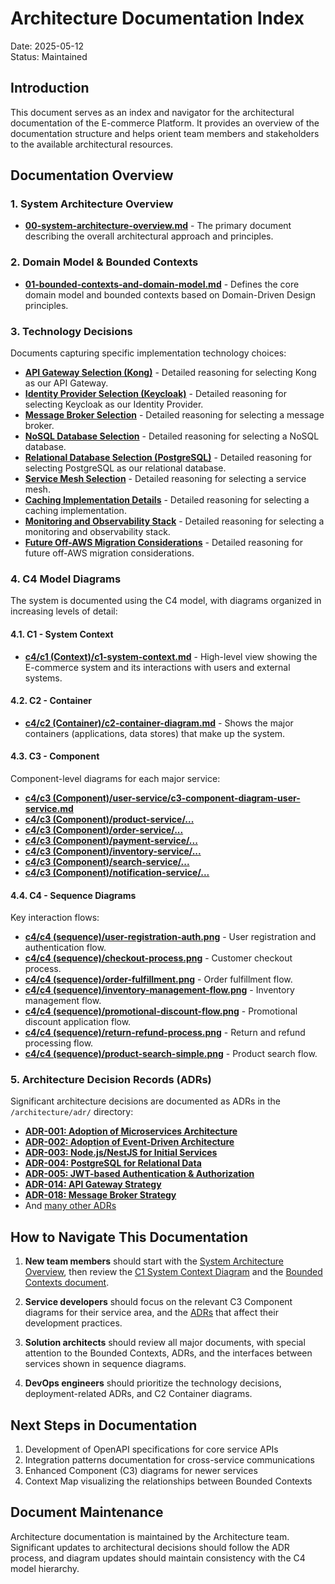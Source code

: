 # Architecture Documentation Index

Date: 2025-05-12  
Status: Maintained

## Introduction

This document serves as an index and navigator for the architectural documentation of the E-commerce Platform. It provides an overview of the documentation structure and helps orient team members and stakeholders to the available architectural resources.

## Documentation Overview

### 1. System Architecture Overview

- **[00-system-architecture-overview.md](./00-system-architecture-overview.md)** - The primary document describing the overall architectural approach and principles.

### 2. Domain Model & Bounded Contexts

- **[01-bounded-contexts-and-domain-model.md](./01-bounded-contexts-and-domain-model.md)** - Defines the core domain model and bounded contexts based on Domain-Driven Design principles.

### 3. Technology Decisions

Documents capturing specific implementation technology choices:

- **[API Gateway Selection (Kong)](./technology-decisions/01-api-gateway-selection.md)** - Detailed reasoning for selecting Kong as our API Gateway.
- **[Identity Provider Selection (Keycloak)](./technology-decisions/02-identity-provider-selection.md)** - Detailed reasoning for selecting Keycloak as our Identity Provider.
- **[Message Broker Selection](./technology-decisions/03-message-broker-selection.md)** - Detailed reasoning for selecting a message broker.
- **[NoSQL Database Selection](./technology-decisions/04-nosql-database-selection.md)** - Detailed reasoning for selecting a NoSQL database.
- **[Relational Database Selection (PostgreSQL)](./technology-decisions/05-relational-database-postgresql.md)** - Detailed reasoning for selecting PostgreSQL as our relational database.
- **[Service Mesh Selection](./technology-decisions/06-service-mesh-selection.md)** - Detailed reasoning for selecting a service mesh.
- **[Caching Implementation Details](./technology-decisions/07-caching-implementation-details.md)** - Detailed reasoning for selecting a caching implementation.
- **[Monitoring and Observability Stack](./technology-decisions/08-monitoring-observability-stack.md)** - Detailed reasoning for selecting a monitoring and observability stack.
- **[Future Off-AWS Migration Considerations](./technology-decisions/09-future-off-aws-migration-considerations.md)** - Detailed reasoning for future off-AWS migration considerations.

### 4. C4 Model Diagrams

The system is documented using the C4 model, with diagrams organized in increasing levels of detail:

#### 4.1. C1 - System Context
- **[c4/c1 (Context)/c1-system-context.md](./diagrams/c4/c1%20(Context)/c1-system-context.md)** - High-level view showing the E-commerce system and its interactions with users and external systems.

#### 4.2. C2 - Container
- **[c4/c2 (Container)/c2-container-diagram.md](./diagrams/c4/c2%20(Container)/c2-container-diagram.md)** - Shows the major containers (applications, data stores) that make up the system.

#### 4.3. C3 - Component
Component-level diagrams for each major service:
- **[c4/c3 (Component)/user-service/c3-component-diagram-user-service.md](./diagrams/c4/c3%20(Component)/user-service/c3-component-diagram-user-service.md)**
- **[c4/c3 (Component)/product-service/...](./diagrams/c4/c3%20(Component)/product-service/)** 
- **[c4/c3 (Component)/order-service/...](./diagrams/c4/c3%20(Component)/order-service/)**
- **[c4/c3 (Component)/payment-service/...](./diagrams/c4/c3%20(Component)/payment-service/)**
- **[c4/c3 (Component)/inventory-service/...](./diagrams/c4/c3%20(Component)/inventory-service/)**
- **[c4/c3 (Component)/search-service/...](./diagrams/c4/c3%20(Component)/search-service/)**
- **[c4/c3 (Component)/notification-service/...](./diagrams/c4/c3%20(Component)/notification-service/)**

#### 4.4. C4 - Sequence Diagrams
Key interaction flows:
- **[c4/c4 (sequence)/user-registration-auth.png](./diagrams/c4/c4%20(sequence)/user-registration-auth.png)** - User registration and authentication flow.
- **[c4/c4 (sequence)/checkout-process.png](./diagrams/c4/c4%20(sequence)/checkout-process.png)** - Customer checkout process.
- **[c4/c4 (sequence)/order-fulfillment.png](./diagrams/c4/c4%20(sequence)/order-fulfillment.png)** - Order fulfillment flow.
- **[c4/c4 (sequence)/inventory-management-flow.png](./diagrams/c4/c4%20(sequence)/inventory-management-flow.png)** - Inventory management flow.
- **[c4/c4 (sequence)/promotional-discount-flow.png](./diagrams/c4/c4%20(sequence)/promotional-discount-flow.png)** - Promotional discount application flow.
- **[c4/c4 (sequence)/return-refund-process.png](./diagrams/c4/c4%20(sequence)/return-refund-process.png)** - Return and refund processing flow.
- **[c4/c4 (sequence)/product-search-simple.png](./diagrams/c4/c4%20(sequence)/product-search-simple.png)** - Product search flow.

### 5. Architecture Decision Records (ADRs)

Significant architecture decisions are documented as ADRs in the `/architecture/adr/` directory:

- **[ADR-001: Adoption of Microservices Architecture](./adr/ADR-001-adoption-of-microservices-architecture.md)**
- **[ADR-002: Adoption of Event-Driven Architecture](./adr/ADR-002-adoption-of-event-driven-architecture.md)**
- **[ADR-003: Node.js/NestJS for Initial Services](./adr/ADR-003-nodejs-nestjs-for-initial-services.md)**
- **[ADR-004: PostgreSQL for Relational Data](./adr/ADR-004-postgresql-for-relational-data.md)**
- **[ADR-005: JWT-based Authentication & Authorization](./adr/ADR-005-jwt-based-authentication-authorization.md)**
- **[ADR-014: API Gateway Strategy](./adr/ADR-014-api-gateway-strategy.md)**
- **[ADR-018: Message Broker Strategy](./adr/ADR-018-message-broker-strategy.md)**
- And [many other ADRs](./adr/)

## How to Navigate This Documentation

1. **New team members** should start with the [System Architecture Overview](./00-system-architecture-overview.md), then review the [C1 System Context Diagram](./diagrams/c4/c1%20(Context)/c1-system-context.md) and the [Bounded Contexts document](./01-bounded-contexts-and-domain-model.md).

2. **Service developers** should focus on the relevant C3 Component diagrams for their service area, and the [ADRs](./adr/) that affect their development practices.

3. **Solution architects** should review all major documents, with special attention to the Bounded Contexts, ADRs, and the interfaces between services shown in sequence diagrams.

4. **DevOps engineers** should prioritize the technology decisions, deployment-related ADRs, and C2 Container diagrams.

## Next Steps in Documentation

1. Development of OpenAPI specifications for core service APIs
2. Integration patterns documentation for cross-service communications
3. Enhanced Component (C3) diagrams for newer services
4. Context Map visualizing the relationships between Bounded Contexts

## Document Maintenance

Architecture documentation is maintained by the Architecture team. Significant updates to architectural decisions should follow the ADR process, and diagram updates should maintain consistency with the C4 model hierarchy.
